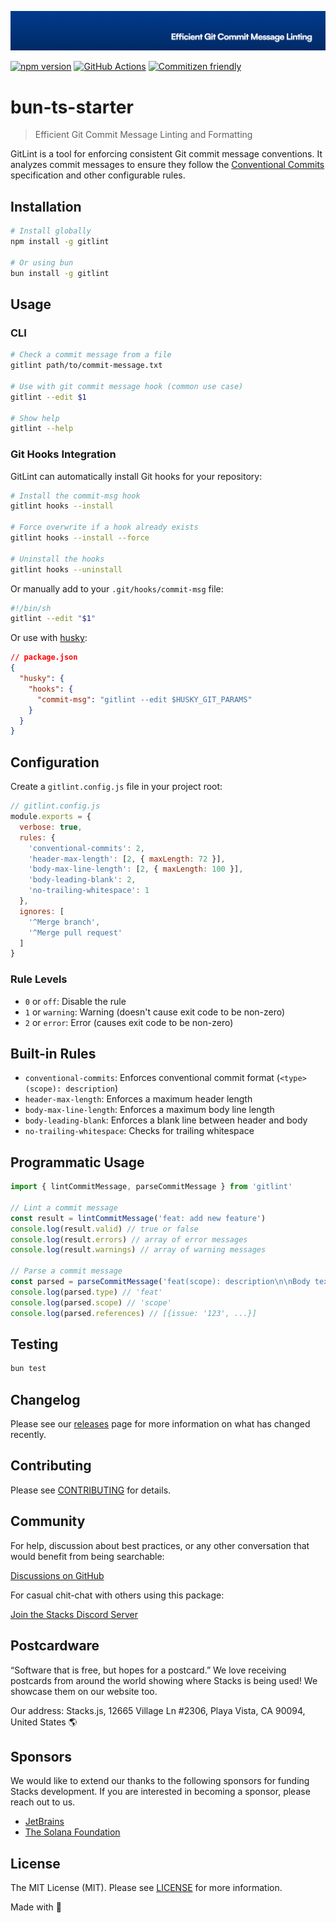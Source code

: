 <p align="center"><img src=".github/art/cover.jpg" alt="Social Card of this repo"></p>

[![npm version][npm-version-src]][npm-version-href]
[![GitHub Actions][github-actions-src]][github-actions-href]
[![Commitizen friendly](https://img.shields.io/badge/commitizen-friendly-brightgreen.svg)](http://commitizen.github.io/cz-cli/)
<!-- [![npm downloads][npm-downloads-src]][npm-downloads-href] -->
<!-- [![Codecov][codecov-src]][codecov-href] -->

# bun-ts-starter

> Efficient Git Commit Message Linting and Formatting

GitLint is a tool for enforcing consistent Git commit message conventions. It analyzes commit messages to ensure they follow the [Conventional Commits](https://www.conventionalcommits.org/) specification and other configurable rules.

## Installation

```bash
# Install globally
npm install -g gitlint

# Or using bun
bun install -g gitlint
```

## Usage

### CLI

```bash
# Check a commit message from a file
gitlint path/to/commit-message.txt

# Use with git commit message hook (common use case)
gitlint --edit $1

# Show help
gitlint --help
```

### Git Hooks Integration

GitLint can automatically install Git hooks for your repository:

```bash
# Install the commit-msg hook
gitlint hooks --install

# Force overwrite if a hook already exists
gitlint hooks --install --force

# Uninstall the hooks
gitlint hooks --uninstall
```

Or manually add to your `.git/hooks/commit-msg` file:

```bash
#!/bin/sh
gitlint --edit "$1"
```

Or use with [husky](https://github.com/typicode/husky):

```json
// package.json
{
  "husky": {
    "hooks": {
      "commit-msg": "gitlint --edit $HUSKY_GIT_PARAMS"
    }
  }
}
```

## Configuration

Create a `gitlint.config.js` file in your project root:

```js
// gitlint.config.js
module.exports = {
  verbose: true,
  rules: {
    'conventional-commits': 2,
    'header-max-length': [2, { maxLength: 72 }],
    'body-max-line-length': [2, { maxLength: 100 }],
    'body-leading-blank': 2,
    'no-trailing-whitespace': 1
  },
  ignores: [
    '^Merge branch',
    '^Merge pull request'
  ]
}
```

### Rule Levels

- `0` or `off`: Disable the rule
- `1` or `warning`: Warning (doesn't cause exit code to be non-zero)
- `2` or `error`: Error (causes exit code to be non-zero)

## Built-in Rules

- `conventional-commits`: Enforces conventional commit format (`<type>(scope): description`)
- `header-max-length`: Enforces a maximum header length
- `body-max-line-length`: Enforces a maximum body line length
- `body-leading-blank`: Enforces a blank line between header and body
- `no-trailing-whitespace`: Checks for trailing whitespace

## Programmatic Usage

```js
import { lintCommitMessage, parseCommitMessage } from 'gitlint'

// Lint a commit message
const result = lintCommitMessage('feat: add new feature')
console.log(result.valid) // true or false
console.log(result.errors) // array of error messages
console.log(result.warnings) // array of warning messages

// Parse a commit message
const parsed = parseCommitMessage('feat(scope): description\n\nBody text\n\nCloses #123')
console.log(parsed.type) // 'feat'
console.log(parsed.scope) // 'scope'
console.log(parsed.references) // [{issue: '123', ...}]
```

## Testing

```bash
bun test
```

## Changelog

Please see our [releases](https://github.com/stackjs/bun-gitlint/releases) page for more information on what has changed recently.

## Contributing

Please see [CONTRIBUTING](.github/CONTRIBUTING.md) for details.

## Community

For help, discussion about best practices, or any other conversation that would benefit from being searchable:

[Discussions on GitHub](https://github.com/stacksjs/gitlint/discussions)

For casual chit-chat with others using this package:

[Join the Stacks Discord Server](https://discord.gg/stacksjs)

## Postcardware

“Software that is free, but hopes for a postcard.” We love receiving postcards from around the world showing where Stacks is being used! We showcase them on our website too.

Our address: Stacks.js, 12665 Village Ln #2306, Playa Vista, CA 90094, United States 🌎

## Sponsors

We would like to extend our thanks to the following sponsors for funding Stacks development. If you are interested in becoming a sponsor, please reach out to us.

- [JetBrains](https://www.jetbrains.com/)
- [The Solana Foundation](https://solana.com/)

## License

The MIT License (MIT). Please see [LICENSE](LICENSE.md) for more information.

Made with 💙

<!-- Badges -->
[npm-version-src]: https://img.shields.io/npm/v/bun-gitlint?style=flat-square
[npm-version-href]: https://npmjs.com/package/bun-gitlint
[github-actions-src]: https://img.shields.io/github/actions/workflow/status/stacksjs/gitlint/ci.yml?style=flat-square&branch=main
[github-actions-href]: https://github.com/stacksjs/gitlint/actions?query=workflow%3Aci

<!-- [codecov-src]: https://img.shields.io/codecov/c/gh/stacksjs/gitlint/main?style=flat-square
[codecov-href]: https://codecov.io/gh/stacksjs/gitlint -->
